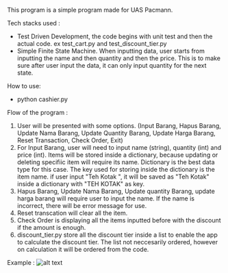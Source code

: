 This program is a simple program made for UAS Pacmann.

Tech stacks used :
- Test Driven Development, the code begins with unit test and then the actual code. ex test_cart.py and test_discount_tier.py
- Simple Finite State Machine. When inputting data, user starts from inputting the name and then quantity and then the price. This is to make sure after user input the data, it can only input quantity for the next state.

How to use:
- python cashier.py

Flow of the program :
1. User will be presented with some options. (Input Barang, Hapus Barang, Update Nama Barang, Update Quantity Barang, Update Harga Barang, Reset Transaction, Check Order, Exit)
2. For Input Barang, user will need to input name (string), quantity (int) and price (int). Items will be stored inside a dictionary, because updating or deleting specifiic item will require its name. Dictionary is the best data type for this case.
   The key used for storing inside the dictionary is the item name. if user input "Teh Kotak       ", it will be saved as "Teh Kotak" inside a dictionary with "TEH KOTAK" as key.
3. Hapus Barang, Update Nama Barang, Update quantity Barang, update harga barang will require user to input the name. If the name is incorrect, there will be error message for use.
4. Reset transcation will clear all the item.
5. Check Order is displaying all the items inputted before with the discount if the amount is enough.
6. discount_tier.py store all the discount tier inside a list to enable the app to calculate the discount tier. The list not neccesarily ordered, however on calculation it will be ordered from the code.


Example : 
![alt text](https://hosting.photobucket.com/images/vv195/Billiel_/Screen_Shot_2023-02-12_at_20.08.16.png)
